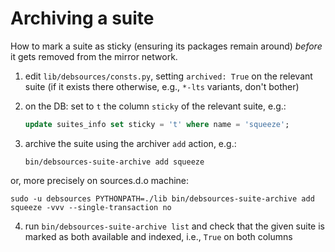 # Archiving a suite

How to mark a suite as sticky (ensuring its packages remain around) *before* it
gets removed from the mirror network.

1) edit `lib/debsources/consts.py`, setting `archived: True` on the relevant suite
   (if it exists there otherwise, e.g., `*-lts` variants, don't bother)

2) on the DB: set to `t` the column `sticky` of the relevant suite, e.g.:

    ```sql
    update suites_info set sticky = 't' where name = 'squeeze';
    ```

3) archive the suite using the archiver `add` action, e.g.:

    ```shell
    bin/debsources-suite-archive add squeeze
    ```

or, more precisely on sources.d.o machine:

```shell
sudo -u debsources PYTHONPATH=./lib bin/debsources-suite-archive add squeeze -vvv --single-transaction no
```

4) run `bin/debsources-suite-archive list` and check that the given suite is
   marked as both available and indexed, i.e., `True` on both columns

